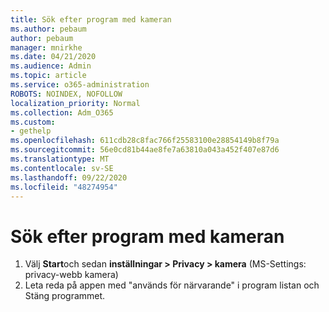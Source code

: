 ```yaml
---
title: Sök efter program med kameran
ms.author: pebaum
author: pebaum
manager: mnirkhe
ms.date: 04/21/2020
ms.audience: Admin
ms.topic: article
ms.service: o365-administration
ROBOTS: NOINDEX, NOFOLLOW
localization_priority: Normal
ms.collection: Adm_O365
ms.custom:
- gethelp
ms.openlocfilehash: 611cdb28c8fac766f25583100e28854149b8f79a
ms.sourcegitcommit: 56e0cd81b44ae8fe7a63810a043a452f407e87d6
ms.translationtype: MT
ms.contentlocale: sv-SE
ms.lasthandoff: 09/22/2020
ms.locfileid: "48274954"
---
```

# <a name="check-for-app-using-camera"></a>Sök efter program med kameran

1. Välj **Start**och sedan **inställningar > Privacy > kamera** (MS-Settings: privacy-webb kamera)
2. Leta reda på appen med "används för närvarande" i program listan och Stäng programmet.
